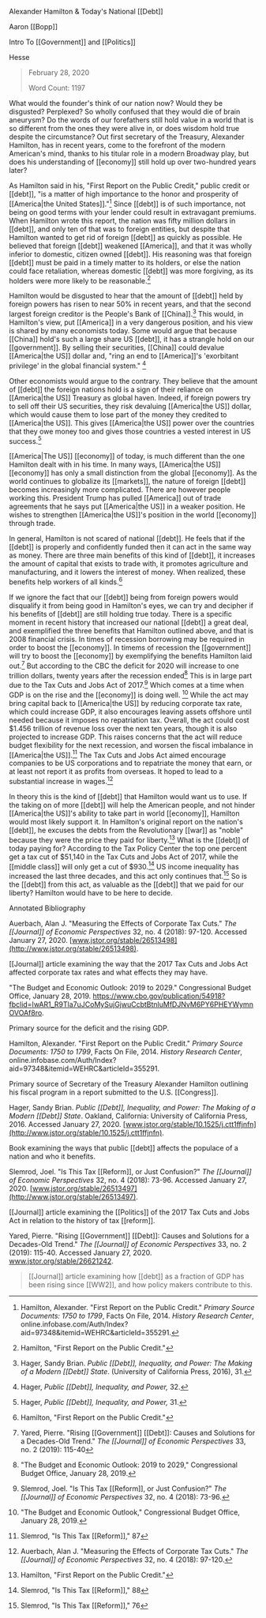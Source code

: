 Alexander Hamilton & Today's National [[Debt]]

Aaron [[Bopp]]

Intro To [[Government]] and [[Politics]]

Hesse

> February 28, 2020
>
> Word Count: 1197

What would the founder's think of our nation now? Would they be disgusted? Perplexed? So wholly confused that they would die of brain aneurysm? Do the words of our forefathers still hold value in a world that is so different from the ones they were alive in, or does wisdom hold true despite the circumstance? Out first secretary of the Treasury, Alexander Hamilton, has in recent years, come to the forefront of the modern American's mind, thanks to his titular role in a modern Broadway play, but does his understanding of [[economy]] still hold up over two-hundred years later?

As Hamilton said in his, "First Report on the Public Credit," public credit or [[debt]], "is a matter of high importance to the honor and prosperity of [[America|the United States]].\"[^1] Since [[debt]] is of such importance, not being on good terms with your lender could result in extravagant premiums. When Hamilton wrote this report, the nation was fifty million dollars in [[debt]], and only ten of that was to foreign entities, but despite that Hamilton wanted to get rid of foreign [[debt]] as quickly as possible. He believed that foreign [[debt]] weakened [[America]], and that it was wholly inferior to domestic, citizen owned [[debt]]. His reasoning was that foreign [[debt]] must be paid in a timely matter to its holders, or else the nation could face retaliation, whereas domestic [[debt]] was more forgiving, as its holders were more likely to be reasonable.[^2]

Hamilton would be disgusted to hear that the amount of [[debt]] held by foreign powers has risen to near 50% in recent years, and that the second largest foreign creditor is the People's Bank of [[China]].[^3] This would, in Hamilton's view, put [[America]] in a very dangerous position, and his view is shared by many economists today. Some would argue that because [[China]] hold's such a large share US [[debt]], it has a strangle hold on our [[government]]. By selling their securities, [[China]] could devalue [[America|the US]] dollar and, "ring an end to [[America]]'s 'exorbitant privilege' in the global financial system." [^4]

Other economists would argue to the contrary. They believe that the amount of [[debt]] the foreign nations hold is a sign of their reliance on [[America|the US]] Treasury as global haven. Indeed, if foreign powers try to sell off their US securities, they risk devaluing [[America|the US]] dollar, which would cause them to lose part of the money they credited to [[America|the US]]. This gives [[America|the US]] power over the countries that they owe money too and gives those countries a vested interest in US success.[^5]

[[America|The US]] [[economy]] of today, is much different than the one Hamilton dealt with in his time. In many ways, [[America|the US]] [[economy]] has only a small distinction from the global [[economy]]. As the world continues to globalize its [[markets]], the nature of foreign [[debt]] becomes increasingly more complicated. There are however people working this. President Trump has pulled [[America]] out of trade agreements that he says put [[America|the US]] in a weaker position. He wishes to strengthen [[America|the US]]'s position in the world [[economy]] through trade.

In general, Hamilton is not scared of national [[debt]]. He feels that if the [[debt]] is properly and confidently funded then it can act in the same way as money. There are three main benefits of this kind of [[debt]], it increases the amount of capital that exists to trade with, it promotes agriculture and manufacturing, and it lowers the interest of money. When realized, these benefits help workers of all kinds.[^6]

If we ignore the fact that our [[debt]] being from foreign powers would disqualify it from being good in Hamilton's eyes, we can try and decipher if his benefits of [[debt]] are still holding true today. There is a specific moment in recent history that increased our national [[debt]] a great deal, and exemplified the three benefits that Hamilton outlined above, and that is 2008 financial crisis. In times of recession borrowing may be required in order to boost the [[economy]]. In timems of recession the [[government]] will try to boost the [[economy]] by exemplifying the benefits Hamilton laid out.[^7] But according to the CBC the deficit for 2020 will increase to one trillion dollars, twenty years after the recession ended[^8] This is in large part due to the Tax Cuts and Jobs Act of 2017.[^9] Which comes at a time when GDP is on the rise and the [[economy]] is doing well. [^10] While the act may bring capital back to [[America|the US]] by reducing corporate tax rate, which could increase GDP, it also encourages leaving assets offshore until needed because it imposes no repatriation tax. Overall, the act could cost \$1.456 trillion of revenue loss over the next ten years, though it is also projected to increase GDP. This raises concerns that the act will reduce budget flexibility for the next recession, and worsen the fiscal imbalance in [[America|the US]].[^11] The Tax Cuts and Jobs Act aimed encourage companies to be US corporations and to repatriate the money that earn, or at least not report it as profits from overseas. It hoped to lead to a substantial increase in wages.[^12]

In theory this is the kind of [[debt]] that Hamilton would want us to use. If the taking on of more [[debt]] will help the American people, and not hinder [[America|the US]]'s ability to take part in world [[economy]], Hamilton would most likely support it. In Hamilton's original report on the nation's [[debt]], he excuses the debts from the Revolutionary [[war]] as "noble" because they were the price they paid for liberty.[^13] What is the [[debt]] of today paying for? According to the Tax Policy Center the top one percent get a tax cut of \$51,140 in the Tax Cuts and Jobs Act of 2017, while the [[middle class]] will only get a cut of \$930.[^14] US income inequality has increased the last three decades, and this act only continues that.[^15] So is the [[debt]] from this act, as valuable as the [[debt]] that we paid for our liberty? Hamilton would have to be here to decide.

Annotated Bibliography

Auerbach, Alan J. \"Measuring the Effects of Corporate Tax Cuts.\" *The [[Journal]] of Economic Perspectives* 32, no. 4 (2018): 97-120. Accessed January 27, 2020. [www.jstor.org/stable/26513498](http://www.jstor.org/stable/26513498).

[[Journal]] article examining the way that the 2017 Tax Cuts and Jobs Act affected corporate tax rates and what effects they may have.

"The Budget and Economic Outlook: 2019 to 2029." Congressional Budget Office, January 28, 2019. <https://www.cbo.gov/publication/54918?fbclid=IwAR1_R9Tla7uJCoMySujGjwuCcbtBtnluMfDJNvM6PY6PHEYWymnOVOAf8ro>.

Primary source for the deficit and the rising GDP.

Hamilton, Alexander. "First Report on the Public Credit." *Primary Source Documents: 1750 to 1799*, Facts On File, 2014. *History Research Center*, online.infobase.com/Auth/Index?aid=97348&itemid=WEHRC&articleId=355291.

Primary source of Secretary of the Treasury Alexander Hamilton outlining his fiscal program in a report submitted to the U.S. [[Congress]].

Hager, Sandy Brian. *Public [[Debt]], Inequality, and Power: The Making of a Modern [[Debt]] State*. Oakland, California: University of California Press, 2016. Accessed January 27, 2020. [www.jstor.org/stable/10.1525/j.ctt1ffjnfn](http://www.jstor.org/stable/10.1525/j.ctt1ffjnfn).

Book examining the ways that public [[debt]] affects the populace of a nation and who it benefits.

Slemrod, Joel. \"Is This Tax [[Reform]], or Just Confusion?\" *The [[Journal]] of Economic Perspectives* 32, no. 4 (2018): 73-96. Accessed January 27, 2020. [www.jstor.org/stable/26513497](http://www.jstor.org/stable/26513497).

[[Journal]] article examining the [[Politics]] of the 2017 Tax Cuts and Jobs Act in relation to the history of tax [[reform]].

Yared, Pierre. \"Rising [[Government]] [[Debt]]: Causes and Solutions for a Decades-Old Trend.\" *The [[Journal]] of Economic Perspectives* 33, no. 2 (2019): 115-40. Accessed January 27, 2020. www.jstor.org/stable/26621242.

> [[Journal]] article examining how [[debt]] as a fraction of GDP has been rising since [[WW2]], and how policy makers contribute to this.

[^1]: Hamilton, Alexander. "First Report on the Public Credit." *Primary Source Documents: 1750 to 1799*, Facts On File, 2014. *History Research Center*, online.infobase.com/Auth/Index?aid=97348&itemid=WEHRC&articleId=355291.

[^2]: Hamilton, "First Report on the Public Credit."

[^3]: Hager, Sandy Brian. *Public [[Debt]], Inequality, and Power: The Making of a Modern [[Debt]] State*. (University of California Press, 2016), 31.

[^4]: Hager, *Public [[Debt]], Inequality, and Power,* 32.

[^5]: Hager, *Public [[Debt]], Inequality, and Power,* 31.

[^6]: Hamilton, "First Report on the Public Credit."

[^7]: Yared, Pierre. \"Rising [[Government]] [[Debt]]: Causes and Solutions for a Decades-Old Trend.\" *The [[Journal]] of Economic Perspectives* 33, no. 2 (2019): 115-40

[^8]: "The Budget and Economic Outlook: 2019 to 2029," Congressional Budget Office, January 28, 2019.

[^9]: Slemrod, Joel. \"Is This Tax [[Reform]], or Just Confusion?\" *The [[Journal]] of Economic Perspectives* 32, no. 4 (2018): 73-96.

[^10]: "The Budget and Economic Outlook," Congressional Budget Office, January 28, 2019.

[^11]: Slemrod, \"Is This Tax [[Reform]]," 87

[^12]: Auerbach, Alan J. \"Measuring the Effects of Corporate Tax Cuts.\" *The [[Journal]] of Economic Perspectives* 32, no. 4 (2018): 97-120.

[^13]: Hamilton, "First Report on the Public Credit."

[^14]: Slemrod, \"Is This Tax [[Reform]]," 88

[^15]: Slemrod, \"Is This Tax [[Reform]]," 76
